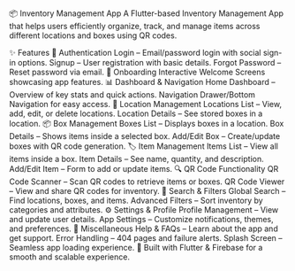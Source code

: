 📦 Inventory Management App
A Flutter-based Inventory Management App that helps users efficiently organize, track, and manage items across different locations and boxes using QR codes.

✨ Features
🔐 Authentication
Login – Email/password login with social sign-in options.
Signup – User registration with basic details.
Forgot Password – Reset password via email.
🚀 Onboarding
Interactive Welcome Screens showcasing app features.
📊 Dashboard & Navigation
Home Dashboard – Overview of key stats and quick actions.
Navigation Drawer/Bottom Navigation for easy access.
📍 Location Management
Locations List – View, add, edit, or delete locations.
Location Details – See stored boxes in a location.
📦 Box Management
Boxes List – Displays boxes in a location.
Box Details – Shows items inside a selected box.
Add/Edit Box – Create/update boxes with QR code generation.
🏷️ Item Management
Items List – View all items inside a box.
Item Details – See name, quantity, and description.
Add/Edit Item – Form to add or update items.
🔍 QR Code Functionality
QR Code Scanner – Scan QR codes to retrieve items or boxes.
QR Code Viewer – View and share QR codes for inventory.
🔎 Search & Filters
Global Search – Find locations, boxes, and items.
Advanced Filters – Sort inventory by categories and attributes.
⚙️ Settings & Profile
Profile Management – View and update user details.
App Settings – Customize notifications, themes, and preferences.
📌 Miscellaneous
Help & FAQs – Learn about the app and get support.
Error Handling – 404 pages and failure alerts.
Splash Screen – Seamless app loading experience.
🚀 Built with Flutter & Firebase for a smooth and scalable experience.
